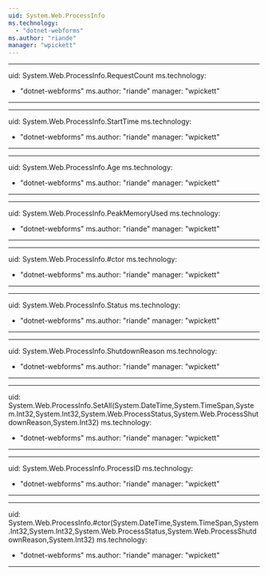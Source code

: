 ```yaml
---
uid: System.Web.ProcessInfo
ms.technology: 
  - "dotnet-webforms"
ms.author: "riande"
manager: "wpickett"
---
```


---
uid: System.Web.ProcessInfo.RequestCount
ms.technology: 
  - "dotnet-webforms"
ms.author: "riande"
manager: "wpickett"
---

---
uid: System.Web.ProcessInfo.StartTime
ms.technology: 
  - "dotnet-webforms"
ms.author: "riande"
manager: "wpickett"
---

---
uid: System.Web.ProcessInfo.Age
ms.technology: 
  - "dotnet-webforms"
ms.author: "riande"
manager: "wpickett"
---

---
uid: System.Web.ProcessInfo.PeakMemoryUsed
ms.technology: 
  - "dotnet-webforms"
ms.author: "riande"
manager: "wpickett"
---

---
uid: System.Web.ProcessInfo.#ctor
ms.technology: 
  - "dotnet-webforms"
ms.author: "riande"
manager: "wpickett"
---

---
uid: System.Web.ProcessInfo.Status
ms.technology: 
  - "dotnet-webforms"
ms.author: "riande"
manager: "wpickett"
---

---
uid: System.Web.ProcessInfo.ShutdownReason
ms.technology: 
  - "dotnet-webforms"
ms.author: "riande"
manager: "wpickett"
---

---
uid: System.Web.ProcessInfo.SetAll(System.DateTime,System.TimeSpan,System.Int32,System.Int32,System.Web.ProcessStatus,System.Web.ProcessShutdownReason,System.Int32)
ms.technology: 
  - "dotnet-webforms"
ms.author: "riande"
manager: "wpickett"
---

---
uid: System.Web.ProcessInfo.ProcessID
ms.technology: 
  - "dotnet-webforms"
ms.author: "riande"
manager: "wpickett"
---

---
uid: System.Web.ProcessInfo.#ctor(System.DateTime,System.TimeSpan,System.Int32,System.Int32,System.Web.ProcessStatus,System.Web.ProcessShutdownReason,System.Int32)
ms.technology: 
  - "dotnet-webforms"
ms.author: "riande"
manager: "wpickett"
---
